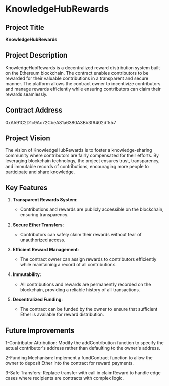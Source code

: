 # KnowledgeHubRewards

## Project Title
**KnowledgeHubRewards**

## Project Description
KnowledgeHubRewards is a decentralized reward distribution system built on the Ethereum blockchain. The contract enables contributors to be rewarded for their valuable contributions in a transparent and secure manner. The platform allows the contract owner to incentivize contributors and manage rewards efficiently while ensuring contributors can claim their rewards seamlessly.

## Contract Address
0xA591C2D1c9Ac72CbeA81a6380A3Bb3f9402df557

## Project Vision
The vision of KnowledgeHubRewards is to foster a knowledge-sharing community where contributors are fairly compensated for their efforts. By leveraging blockchain technology, the project ensures trust, transparency, and immutable records of contributions, encouraging more people to participate and share knowledge.

## Key Features
1. **Transparent Rewards System**:
   - Contributions and rewards are publicly accessible on the blockchain, ensuring transparency.

2. **Secure Ether Transfers**:
   - Contributors can safely claim their rewards without fear of unauthorized access.

3. **Efficient Reward Management**:
   - The contract owner can assign rewards to contributors efficiently while maintaining a record of all contributions.

4. **Immutability**:
   - All contributions and rewards are permanently recorded on the blockchain, providing a reliable history of all transactions.

5. **Decentralized Funding**:
   - The contract can be funded by the owner to ensure that sufficient Ether is available for reward distribution.

## Future Improvements
1-Contributor Attribution:
Modify the addContribution function to specify the actual contributor's address rather than defaulting to the owner's address.

2-Funding Mechanism:
Implement a fundContract function to allow the owner to deposit Ether into the contract for reward payments.

3-Safe Transfers:
Replace transfer with call in claimReward to handle edge cases where recipients are contracts with complex logic.
